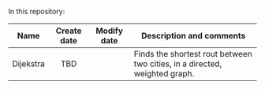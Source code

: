 In this repository:

|      Name      | Create date | Modify date |                                    Description and comments                                |
|----------------|:-----------:|:-----------:|--------------------------------------------------------------------------------------------|
|Dijekstra       |TBD   |             |Finds the shortest rout between two cities, in a directed, weighted graph.
